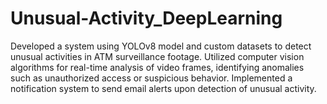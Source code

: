 # Unusual-Activity_DeepLearning

Developed a system using YOLOv8 model and custom datasets to detect unusual activities in ATM surveillance footage.
Utilized computer vision algorithms for real-time analysis of video frames, identifying anomalies such as unauthorized access or suspicious behavior.
Implemented a notification system to send email alerts upon detection of unusual activity.
